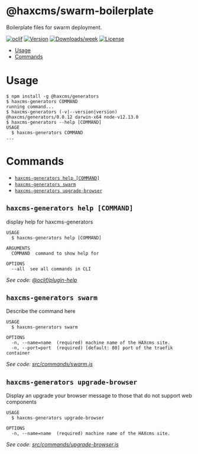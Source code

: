 @haxcms/swarm-boilerplate
=========================

Boilerplate files for swarm deployment.

[![oclif](https://img.shields.io/badge/cli-oclif-brightgreen.svg)](https://oclif.io)
[![Version](https://img.shields.io/npm/v/@haxcms/swarm-boilerplate.svg)](https://npmjs.org/package/@haxcms/swarm-boilerplate)
[![Downloads/week](https://img.shields.io/npm/dw/@haxcms/swarm-boilerplate.svg)](https://npmjs.org/package/@haxcms/swarm-boilerplate)
[![License](https://img.shields.io/npm/l/@haxcms/swarm-boilerplate.svg)](https://github.com/elmsln/haxcms-tools/blob/master/package.json)

<!-- toc -->
* [Usage](#usage)
* [Commands](#commands)
<!-- tocstop -->
# Usage
<!-- usage -->
```sh-session
$ npm install -g @haxcms/generators
$ haxcms-generators COMMAND
running command...
$ haxcms-generators (-v|--version|version)
@haxcms/generators/0.0.12 darwin-x64 node-v12.13.0
$ haxcms-generators --help [COMMAND]
USAGE
  $ haxcms-generators COMMAND
...
```
<!-- usagestop -->
# Commands
<!-- commands -->
* [`haxcms-generators help [COMMAND]`](#haxcms-generators-help-command)
* [`haxcms-generators swarm`](#haxcms-generators-swarm)
* [`haxcms-generators upgrade-browser`](#haxcms-generators-upgrade-browser)

## `haxcms-generators help [COMMAND]`

display help for haxcms-generators

```
USAGE
  $ haxcms-generators help [COMMAND]

ARGUMENTS
  COMMAND  command to show help for

OPTIONS
  --all  see all commands in CLI
```

_See code: [@oclif/plugin-help](https://github.com/oclif/plugin-help/blob/v2.1.6/src/commands/help.ts)_

## `haxcms-generators swarm`

Describe the command here

```
USAGE
  $ haxcms-generators swarm

OPTIONS
  -n, --name=name  (required) machine name of the HAXcms site.
  -n, --port=port  (required) [default: 80] port of the traefik container
```

_See code: [src/commands/swarm.js](https://github.com/elmsln/haxcms-tools/blob/v0.0.12/src/commands/swarm.js)_

## `haxcms-generators upgrade-browser`

Display an upgrade your browser message to those that do not support web components

```
USAGE
  $ haxcms-generators upgrade-browser

OPTIONS
  -n, --name=name  (required) machine name of the HAXcms site.
```

_See code: [src/commands/upgrade-browser.js](https://github.com/elmsln/haxcms-tools/blob/v0.0.12/src/commands/upgrade-browser.js)_
<!-- commandsstop -->
